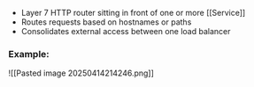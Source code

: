 - Layer 7 HTTP router sitting in front of one or more [[Service]]
- Routes requests based on hostnames or paths
- Consolidates external access between one load balancer

### Example:
![[Pasted image 20250414214246.png]]